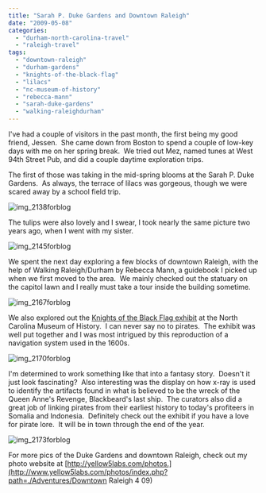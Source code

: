 ```yaml
---
title: "Sarah P. Duke Gardens and Downtown Raleigh"
date: "2009-05-08"
categories:
  - "durham-north-carolina-travel"
  - "raleigh-travel"
tags:
  - "downtown-raleigh"
  - "durham-gardens"
  - "knights-of-the-black-flag"
  - "lilacs"
  - "nc-museum-of-history"
  - "rebecca-mann"
  - "sarah-duke-gardens"
  - "walking-raleighdurham"
---
```


I've had a couple of visitors in the past month, the first being my good friend, Jessen.  She came down from Boston to spend a couple of low-key days with me on her spring break.  We tried out Mez, named tunes at West 94th Street Pub, and did a couple daytime exploration trips.

The first of those was taking in the mid-spring blooms at the Sarah P. Duke Gardens.  As always, the terrace of lilacs was gorgeous, though we were scared away by a school field trip.

![img_2138forblog](http://s3.amazonaws.com/thegourmez-wpmedia/2009/05/img_2138forblog-200x300.jpg "img_2138forblog")

The tulips were also lovely and I swear, I took nearly the same picture two years ago, when I went with my sister.

![img_2145forblog](http://s3.amazonaws.com/thegourmez-wpmedia/2009/05/img_2145forblog-300x200.jpg "img_2145forblog")

We spent the next day exploring a few blocks of downtown Raleigh, with the help of Walking Raleigh/Durham by Rebecca Mann, a guidebook I picked up when we first moved to the area.  We mainly checked out the statuary on the capitol lawn and I really must take a tour inside the building sometime.

![img_2167forblog](http://s3.amazonaws.com/thegourmez-wpmedia/2009/05/img_2167forblog-300x200.jpg "img_2167forblog")

We also explored out the [Knights of the Black Flag exhibit](http://ncmuseumofhistory.org/knights/index.html) at the North Carolina Museum of History.  I can never say no to pirates.  The exhibit was well put together and I was most intrigued by this reproduction of a navigation system used in the 1600s.

![img_2170forblog](http://s3.amazonaws.com/thegourmez-wpmedia/2009/05/img_2170forblog-200x300.jpg "img_2170forblog")

I'm determined to work something like that into a fantasy story.  Doesn't it just look fascinating?  Also interesting was the display on how x-ray is used to identify the artifacts found in what is believed to be the wreck of the Queen Anne's Revenge, Blackbeard's last ship.  The curators also did a great job of linking pirates from their earliest history to today's profiteers in Somalia and Indonesia.  Definitely check out the exhibit if you have a love for pirate lore.  It will be in town through the end of the year.

![img_2173forblog](http://s3.amazonaws.com/thegourmez-wpmedia/2009/05/img_2173forblog-300x200.jpg "img_2173forblog")

For more pics of the Duke Gardens and downtown Raleigh, check out my photo website at [http://yellow5labs.com/photos.](http://www.yellow5labs.com/photos/index.php?path=./Adventures/Downtown Raleigh 4 09)
